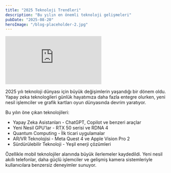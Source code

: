 ```yaml
---
title: "2025 Teknoloji Trendleri"
description: "Bu yılın en önemli teknoloji gelişmeleri"
pubDate: "2025-08-20"
heroImage: "/blog-placeholder-2.jpg"
---
```


<div class="video-wrap">
	<iframe src="https://www.youtube.com/embed/dQw4w9WgXcQ" title="YouTube video player" frameborder="0" allow="accelerometer; autoplay; clipboard-write; encrypted-media; gyroscope; picture-in-picture; web-share" referrerpolicy="strict-origin-when-cross-origin" allowfullscreen></iframe>
</div>

<p>
2025 yılı teknoloji dünyası için büyük değişimlerin yaşandığı bir dönem oldu. Yapay zeka teknologileri günlük hayatımıza daha fazla entegre olurken, yeni nesil işlemciler ve grafik kartları oyun dünyasında devrim yaratıyor.
</p>

<p>
Bu yılın öne çıkan teknolojileri:
</p>

<ul>
<li>Yapay Zeka Asistanları - ChatGPT, Copilot ve benzeri araçlar</li>
<li>Yeni Nesil GPU'lar - RTX 50 serisi ve RDNA 4</li>
<li>Quantum Computing - İlk ticari uygulamalar</li>
<li>AR/VR Teknolojisi - Meta Quest 4 ve Apple Vision Pro 2</li>
<li>Sürdürülebilir Teknoloji - Yeşil enerji çözümleri</li>
</ul>

<p>
Özellikle mobil teknolojiler alanında büyük ilerlemeler kaydedildi. Yeni nesil akıllı telefonlar, daha güçlü işlemciler ve gelişmiş kamera sistemleriyle kullanıcılara benzersiz deneyimler sunuyor.
</p>